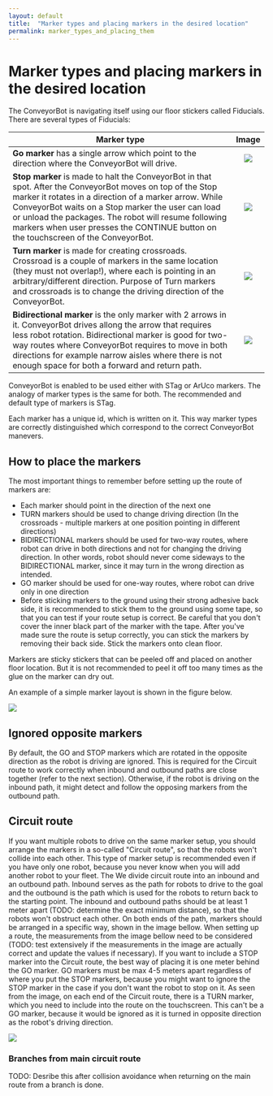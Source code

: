 ```yaml
---
layout: default
title:  "Marker types and placing markers in the desired location"
permalink: marker_types_and_placing_them
---
```


# Marker types and placing markers in the desired location


The ConveyorBot is navigating itself using our floor stickers called Fiducials. There are several types of Fiducials:

| Marker type        | Image           |
| ------------- |:-------------:|
|  **Go marker**  has a single arrow which point to the direction where the ConveyorBot will drive. | <img src="ConveyorBot/assets/go_marker.jpg" >  |
|  **Stop marker** is made to halt the ConveyorBot in that spot. After the ConveyorBot moves on top of the Stop marker it rotates in a direction of a marker arrow. While ConveyorBot waits on a Stop marker the user can load or unload the packages. The robot will resume following markers when user presses the CONTINUE button on the touchscreen of the ConveyorBot. | <img src="ConveyorBot/assets/stop_marker.jpg" >  |
|  **Turn marker** is made for creating crossroads. Crossroad is a couple of markers in the same location (they must not overlap!), where each is pointing in an arbitrary/different direction. Purpose of Turn markers and crossroads is to change the driving direction of the ConveyorBot. | <img src="ConveyorBot/assets/turn_marker.jpg" >  |
|  **Bidirectional marker** is the only marker with 2 arrows in it. ConveyorBot drives allong the arrow that requires less robot rotation. Bidirectional marker is good for two-way routes where ConveyorBot requires to move in both directions for example narrow aisles where there is not enough space for both a forward and return path. | <img src="ConveyorBot/assets/bidirectional_marker.jpg" >  |

ConveyorBot is enabled to be used either with STag or ArUco markers. The analogy of marker types is the same for both. The recommended and default type of markers is STag.

Each marker has a unique id, which is written on it. This way marker types are correctly distinguished which correspond to the correct ConveyorBot manevers.

## How to place the markers

The most important things to remember before setting up the route of markers are:
- Each marker should point in the direction of the next one
- TURN markers should be used to change driving direction (In the crossroads - multiple markers at one position pointing in different directions)
- BIDIRECTIONAL markers should be used for two-way routes, where robot can drive in both directions and not for changing the driving direction. In other words, robot should never come sideways to the BIDIRECTIONAL marker, since it may turn in the wrong direction as intended.
- GO marker should be used for one-way routes, where robot can drive only in one direction
- Before sticking markers to the ground using their strong adhesive back side, it is recommended to stick them to the ground using some tape, so that you can test if your route setup is correct. Be careful that you don't cover the inner black part of the marker with the tape. After you've made sure the route is setup correctly, you can stick the markers by removing their back side. Stick the markers onto clean floor.


Markers are sticky stickers that can be peeled off and placed on another floor location. But it is not recommended to peel it off too many times as the glue on the marker can dry out.

An example of a simple marker layout is shown in the figure below.

<img src="ConveyorBot/assets/Map_example1.png" >

## Ignored opposite markers

By default, the GO and STOP markers which are rotated in the opposite direction as the robot is driving are ignored. This is required for the Circuit route to work correctly when inbound and outbound paths are close together (refer to the next section). Otherwise, if the robot is driving on the inbound path, it might detect and follow the opposing markers from the outbound path.

## Circuit route

If you want multiple robots to drive on the same marker setup, you should arrange the markers in a so-called "Circuit route", so that the robots won't collide into each other. This type of marker setup is recommended even if you have only one robot, because you never know when you will add another robot to your fleet. The We divide circuit route into an inbound and an outbound path. Inbound serves as the path for robots to drive to the goal and the outbound is the path which is used for the robots to return back to the starting point. The inbound and outbound paths should be at least 1 meter apart (TODO: determine the exact minimum distance), so that the robots won't obstruct each other. On both ends of the path, markers should be arranged in a specific way, shown in the image bellow.
When setting up a route, the measurements from the image bellow need to be considered (TODO: test extensively if the measurements in the image are actually correct and update the values if necessary).
If you want to include a STOP marker into the Circuit route, the best way of placing it is one meter behind the GO marker. GO markers must be max 4-5 meters apart regardless of where you put the STOP markers, because you might want to ignore the STOP marker in the case if you don't want the robot to stop on it.
As seen from the image, on each end of the Circuit route, there is a TURN marker, which you need to include into the route on the touchscreen. This can't be a GO marker, because it would be ignored as it is turned in opposite direction as the robot's driving direction.

<img src="ConveyorBot/assets/Map_example_circuit.png" >

### Branches from main circuit route

TODO: Desribe this after collision avoidance when returning on the main route from a branch is done.
